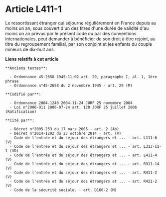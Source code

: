 # Article L411-1

Le ressortissant étranger qui séjourne régulièrement en France depuis au moins un an, sous couvert d'un des titres d'une
durée de validité d'au moins un an prévus par le présent code ou par des conventions internationales, peut demander à
bénéficier de son droit à être rejoint, au titre du regroupement familial, par son conjoint et les enfants du couple mineurs
de dix-huit ans.

**Liens relatifs à cet article**

	**Anciens textes**:

	  - Ordonnance 45-2658 1945-11-02 art. 29, paragraphe I, al. 1, 1ère phrase
	  - Ordonnance n°45-2658 du 2 novembre 1945 - art. 29 (M)

	**Codifié par**:

	  - Ordonnance 2004-1248 2004-11-24 JORF 25 novembre 2004
	  - Loi n°2006-911 2006-07-24 art. 120 JORF 25 juillet 2006 (Ratification)

	**Cité par**:

	  - Décret n°2005-253 du 17 mars 2005 - art. 2 (Ab)
	  - Décret n°2014-1292 du 23 octobre 2014 - art. (V)
	  - Code de l'entrée et du séjour des étrangers et ... - art. L111-6 (V)
	  - Code de l'entrée et du séjour des étrangers et ... - art. L313-11-1 (VD)
	  - Code de l'entrée et du séjour des étrangers et ... - art. L411-4 (V)
	  - Code de l'entrée et du séjour des étrangers et ... - art. R311-14 (V)
	  - Code de l'entrée et du séjour des étrangers et ... - art. R411-2 (V)
	  - Code de l'entrée et du séjour des étrangers et ... - art. R421-2 (V)
	  - Code de la sécurité sociale. - art. D160-2 (M)
